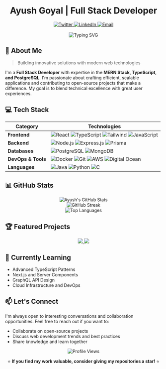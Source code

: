 # <div align="center">Ayush Goyal | Full Stack Developer</div>

<div align="center">
  <a href="https://twitter.com/agayushh">
    <img src="https://img.shields.io/badge/Twitter-1DA1F2?style=for-the-badge&logo=twitter&logoColor=white" alt="Twitter" />
  </a>
  <a href="https://www.linkedin.com/in/-ayushgoyal/">
    <img src="https://img.shields.io/badge/LinkedIn-0077B5?style=for-the-badge&logo=linkedin&logoColor=white" alt="LinkedIn" />
  </a>
  <a href="mailto:agayush088@gmail.com">
    <img src="https://img.shields.io/badge/Email-D14836?style=for-the-badge&logo=gmail&logoColor=white" alt="Email" />
  </a>
</div>

<br />

<div align="center">
  <img src="https://readme-typing-svg.herokuapp.com?font=Fira+Code&pause=1000&color=F75C7E&center=true&vCenter=true&width=500&lines=Full+Stack+Developer;TypeScript+Enthusiast;Open+Source+Contributor;Always+Learning+New+Technologies" alt="Typing SVG" />
</div>

## 🚀 About Me

> Building innovative solutions with modern web technologies

I'm a **Full Stack Developer** with expertise in the **MERN Stack, TypeScript, and PostgreSQL**. I'm passionate about crafting efficient, scalable applications and contributing to open-source projects that make a difference. My goal is to blend technical excellence with great user experiences.

## 💻 Tech Stack

<div align="center">
  
  | **Category** | **Technologies** |
  | --- | --- |
  | **Frontend** | ![React](https://img.shields.io/badge/React-20232A?style=for-the-badge&logo=react&logoColor=61DAFB) ![TypeScript](https://img.shields.io/badge/TypeScript-007ACC?style=for-the-badge&logo=typescript&logoColor=white) ![Tailwind](https://img.shields.io/badge/Tailwind_CSS-38B2AC?style=for-the-badge&logo=tailwind-css&logoColor=white) ![JavaScript](https://img.shields.io/badge/JavaScript-F7DF1E?style=for-the-badge&logo=javascript&logoColor=black) |
  | **Backend** | ![Node.js](https://img.shields.io/badge/Node.js-339933?style=for-the-badge&logo=nodedotjs&logoColor=white) ![Express.js](https://img.shields.io/badge/Express.js-000000?style=for-the-badge&logo=express&logoColor=white) ![Prisma](https://img.shields.io/badge/Prisma-3982CE?style=for-the-badge&logo=Prisma&logoColor=white) |
  | **Databases** | ![PostgreSQL](https://img.shields.io/badge/PostgreSQL-316192?style=for-the-badge&logo=postgresql&logoColor=white) ![MongoDB](https://img.shields.io/badge/MongoDB-4EA94B?style=for-the-badge&logo=mongodb&logoColor=white) |
  | **DevOps & Tools** | ![Docker](https://img.shields.io/badge/Docker-2CA5E0?style=for-the-badge&logo=docker&logoColor=white) ![Git](https://img.shields.io/badge/Git-F05032?style=for-the-badge&logo=git&logoColor=white) ![AWS](https://img.shields.io/badge/AWS-FF9900?style=for-the-badge&logo=amazonaws&logoColor=white) ![Digital Ocean](https://img.shields.io/badge/Digital_Ocean-0080FF?style=for-the-badge&logo=DigitalOcean&logoColor=white) |
  | **Languages** | ![Java](https://img.shields.io/badge/Java-ED8B00?style=for-the-badge&logo=java&logoColor=white) ![Python](https://img.shields.io/badge/Python-3776AB?style=for-the-badge&logo=python&logoColor=white) ![C](https://img.shields.io/badge/C-00599C?style=for-the-badge&logo=c&logoColor=white) |
  
</div>

## 📊 GitHub Stats

<div align="center">
  <img src="https://github-profile-summary-cards.vercel.app/api/cards/profile-details?username=agayushh&theme=radical" alt="Ayush's GitHub Stats" />
  <br/>
  <img src="https://github-readme-streak-stats.herokuapp.com/?user=agayushh&theme=radical" alt="GitHub Streak" />
  <br/>
  <img src="https://github-readme-stats.vercel.app/api/top-langs/?username=agayushh&layout=compact&theme=radical" alt="Top Languages" />
</div>

## 🏆 Featured Projects

<div align="center">
  <a href="https://github.com/agayushh/your-project-1">
    <img src="https://github-readme-stats.vercel.app/api/pin/?username=agayushh&repo=your-project-1&theme=radical" />
  </a>
  <a href="https://github.com/agayushh/your-project-2">
    <img src="https://github-readme-stats.vercel.app/api/pin/?username=agayushh&repo=your-project-2&theme=radical" />
  </a>
</div>

## 🌱 Currently Learning

- Advanced TypeScript Patterns
- Next.js and Server Components
- GraphQL API Design
- Cloud Infrastructure and DevOps

## 📫 Let's Connect

I'm always open to interesting conversations and collaboration opportunities. Feel free to reach out if you want to:

- Collaborate on open-source projects
- Discuss web development trends and best practices
- Share knowledge and learn together

<div align="center">
  <img src="https://komarev.com/ghpvc/?username=agayushh&color=brightgreen" alt="Profile Views" />
  <p>⭐ <b>If you find my work valuable, consider giving my repositories a star!</b> ⭐</p>
</div>
